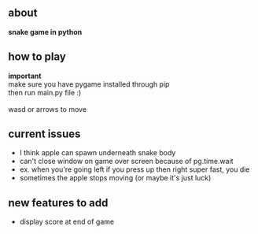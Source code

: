 ## about

**snake game in python**<br>

## how to play

**important**<br>
make sure you have pygame installed through pip<br>
then run main.py file :)<br><br>
wasd or arrows to move<br>

## current issues

- I think apple can spawn underneath snake body
- can't close window on game over screen because of pg.time.wait
- ex. when you're going left if you press up then right super fast, you die
- sometimes the apple stops moving (or maybe it's just luck)

## new features to add

- display score at end of game
